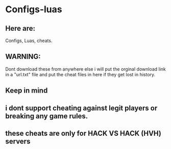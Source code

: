 # Configs-luas
## Here are:
Configs,
Luas, 
cheats.
## WARNING:
Dont download these from anywhere else
i will put the orginal download link in a "url.txt" file
and put the cheat files in here if they get lost in history.
## Keep in mind
## i dont support cheating against legit players or breaking any game rules.
## these cheats are only for HACK VS HACK (HVH) servers
